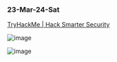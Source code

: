### 23-Mar-24-Sat

[TryHackMe | Hack Smarter Security](https://tryhackme.com/r/room/hacksmartersecurity)

![image](https://github.com/r1skkam/TryHackMe-Walkthroughs/assets/58542375/822b3b08-670c-4f68-b108-a1629138da88)

![image](https://github.com/r1skkam/TryHackMe-Walkthroughs/assets/58542375/a13db521-7da8-4202-9fc3-c6eba70250fb)

